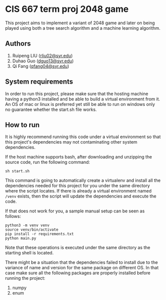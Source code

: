 # CIS 667 term proj 2048 game

This project aims to implement a variant of 2048 game and later on being played using both a tree search algorithm and a machine learning algorithm.

## Authors

1. Ruipeng LIU (rliu02@syr.edu)
2. Duhao Guo (dguo13@syr.edu)
3. Qi Fang (qfang04@syr.edu)

## System requirements

In order to run this project, please make sure that the hosting machine having a python3 installed and be able to build a virtual environment from it. An OS of mac or linux is preferred yet still be able to run on windows only no guarantee whether the start.sh file works.

## How to run

It is highly recommend running this code under a virtual environment so that this project's dependencies may not contaminating other system dependencies.

If the host machine supports bash, after downloading and unzipping the source code, run the following command:

```
sh start.sh
```

This command is going to automatically create a virtualenv and install all the dependencies needed for this project for you under the same directory where the script locates. If there is already a virtual environment named `/venv`  exists, then the script will update the dependencies and execute the code.

If that does not work for you, a sample manual setup can be seen as follows:

```
python3 -m venv venv
source venv/bin/activate
pip install -r requirements.txt
python main.py
```

Note that these operations is executed under the same directory as the starting shell is located.

There might be a situation that the dependencies failed to install due to the variance of name and version for the same package on different OS. In that case make sure all the following packages are properly installed before running the project:

1. numpy
2. enum